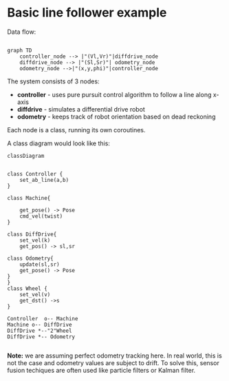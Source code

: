 # Basic line follower example

Data flow:

```mermaid

graph TD
    controller_node --> |"(Vl,Vr)"|diffdrive_node
    diffdrive_node --> |"(Sl,Sr)"| odometry_node
    odometry_node -->|"(x,y,phi)"|controller_node

```


The system consists of 3 nodes:

* **controller** - uses  pure pursuit control algorithm to follow a line along x-axis
* **diffdrive** - simulates a differential drive robot
* **odometry** - keeps track of robot orientation based on dead reckoning

Each node is a class, running its own coroutines. 

A class diagram would look like this:

```mermaid
classDiagram


class Controller {
    set_ab_line(a,b)
}

class Machine{

    get_pose() -> Pose
    cmd_vel(twist)
}

class DiffDrive{
    set_vel(k)
    get_pos() -> sl,sr

class Odometry{
    update(sl,sr)
    get_pose() -> Pose
}
}
class Wheel {
    set_vel(v)
    get_dst() ->s
}

Controller  o-- Machine
Machine o-- DiffDrive
DiffDrive *--"2"Wheel
DiffDrive *-- Odometry


```


**Note:** we are assuming perfect odometry tracking here. In real world, this is not the case and odometry values are subject to drift. To solve this, sensor fusion techiques are often used like particle filters or Kalman filter.
